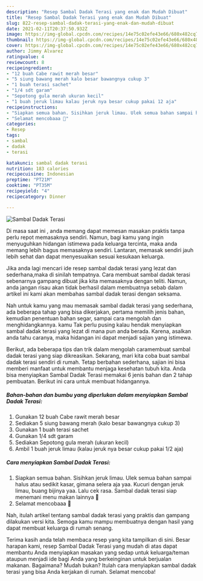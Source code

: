 ```yaml
---
description: "Resep Sambal Dadak Terasi yang enak dan Mudah Dibuat"
title: "Resep Sambal Dadak Terasi yang enak dan Mudah Dibuat"
slug: 822-resep-sambal-dadak-terasi-yang-enak-dan-mudah-dibuat
date: 2021-02-11T20:37:50.932Z
image: https://img-global.cpcdn.com/recipes/14e75c02efe43e66/680x482cq70/sambal-dadak-terasi-foto-resep-utama.jpg
thumbnail: https://img-global.cpcdn.com/recipes/14e75c02efe43e66/680x482cq70/sambal-dadak-terasi-foto-resep-utama.jpg
cover: https://img-global.cpcdn.com/recipes/14e75c02efe43e66/680x482cq70/sambal-dadak-terasi-foto-resep-utama.jpg
author: Jimmy Alvarez
ratingvalue: 4
reviewcount: 8
recipeingredient:
- "12 buah Cabe rawit merah besar"
- "5 siung bawang merah kalo besar bawangnya cukup 3"
- "1 buah terasi sachet"
- "1/4 sdt garam"
- "Sepotong gula merah ukuran kecil"
- "1 buah jeruk limau kalau jeruk nya besar cukup pakai 12 aja"
recipeinstructions:
- "Siapkan semua bahan. Sisihkan jeruk limau. Ulek semua bahan sampai halus atau sedikit kasar, gimana selera aja yaa. Kucuri dengan jeruk limau, buang bijinya yaa. Lalu cek rasa. Sambal dadak terasi siap menemani menu makan lainnya 🤩"
- "Selamat mencobaaa 🤗"
categories:
- Resep
tags:
- sambal
- dadak
- terasi

katakunci: sambal dadak terasi 
nutrition: 183 calories
recipecuisine: Indonesian
preptime: "PT21M"
cooktime: "PT35M"
recipeyield: "4"
recipecategory: Dinner

---
```



![Sambal Dadak Terasi](https://img-global.cpcdn.com/recipes/14e75c02efe43e66/680x482cq70/sambal-dadak-terasi-foto-resep-utama.jpg)

Di masa  saat ini , anda memang dapat memesan masakan praktis tanpa perlu repot memasaknya sendiri. Namun, bagi kamu yang ingin menyuguhkan hidangan istimewa pada keluarga tercinta, maka anda memang lebih bagus memasaknya sendiri. Lantaran, memasak sendiri jauh lebih sehat dan dapat menyesuaikan sesuai kesukaan keluarga.

Jika anda lagi mencari ide resep sambal dadak terasi yang lezat dan sederhana,maka di sinilah tempatnya. Cara membuat sambal dadak terasi  sebenarnya gampang dibuat jika kita memasaknya dengan teliti. Namun, anda jangan risau akan tidak berhasil dalam membuatnya 
sebab dalam artikel ini kami akan membahas sambal dadak terasi dengan seksama.  



Nah untuk kamu yang mau memasak sambal dadak terasi yang sederhana, ada beberapa tahap yang bisa dikerjakan, pertama memilih jenis bahan, kemudian penentuan bahan segar, sampai cara mengolah dan menghidangkannya. kamu Tak perlu pusing kalau hendak menyiapkan sambal dadak terasi yang lezat di mana pun anda berada. Karena, asalkan anda  tahu caranya, maka hidangan ini dapat menjadi sajian yang istimewa.

Berikut, ada beberapa tips dan trik dalam mengolah caramembuat sambal dadak terasi yang siap dikreasikan. Sekarang, mari kita coba buat sambal dadak terasi sendiri di rumah. Tetap berbahan sederhana, sajian ini bisa memberi manfaat untuk membantu menjaga kesehatan tubuh kita. Anda bisa menyiapkan Sambal Dadak Terasi memakai 6 jenis bahan dan 2 tahap pembuatan. Berikut ini cara untuk membuat hidangannya.

<!--inarticleads1-->

##### Bahan-bahan dan bumbu yang diperlukan dalam menyiapkan Sambal Dadak Terasi:

1. Gunakan 12 buah Cabe rawit merah besar
1. Sediakan 5 siung bawang merah (kalo besar bawangnya cukup 3)
1. Gunakan 1 buah terasi sachet
1. Gunakan 1/4 sdt garam
1. Sediakan Sepotong gula merah (ukuran kecil)
1. Ambil 1 buah jeruk limau (kalau jeruk nya besar cukup pakai 1/2 aja)




<!--inarticleads2-->

##### Cara menyiapkan Sambal Dadak Terasi:

1. Siapkan semua bahan. Sisihkan jeruk limau. Ulek semua bahan sampai halus atau sedikit kasar, gimana selera aja yaa. Kucuri dengan jeruk limau, buang bijinya yaa. Lalu cek rasa. Sambal dadak terasi siap menemani menu makan lainnya 🤩
1. Selamat mencobaaa 🤗




Nah, itulah artikel tentang  sambal dadak terasi  yang praktis dan gampang dilakukan versi kita. Semoga kamu mampu membuatnya dengan hasil yang dapat membuat keluarga di rumah senang. 

Terima kasih anda telah membaca resep yang kita tampilkan di sini. Besar harapan kami, resep  Sambal Dadak Terasi yang mudah di atas dapat membantu Anda menyiapkan masakan yang sedap untuk keluarga/teman ataupun menjadi ide bagi Anda yang berkeinginan untuk berjualan makanan. Bagaimana? Mudah bukan? Itulah cara menyiapkan sambal dadak terasi yang bisa Anda kerjakan di rumah. Selamat mencoba!

